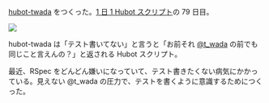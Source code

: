 [hubot-twada][gh:bouzuya/hubot-twada] をつくった。[1 日 1 Hubot スクリプト][hubot-script-per-day]の 79 日目。

![](http://img.f.hatena.ne.jp/images/fotolife/b/bouzuya/20141001/20141001003829.gif)

hubot-twada は「テスト書いてない」と言うと「お前それ [@t_wada][] の前でも同じこと言えんの？」と返される Hubot スクリプト。

最近、RSpec をどんどん嫌いになっていて、テスト書きたくない病気にかかっている。見えない @t_wada の圧力で、テストを書くように意識するためにつくった。

[@t_wada]: https://twitter.com/t_wada
[gh:bouzuya/hubot-twada]: https://github.com/bouzuya/hubot-twada
[hubot-script-per-day]: https://blog.bouzuya.net/posts?tags=hubot-script-per-day
